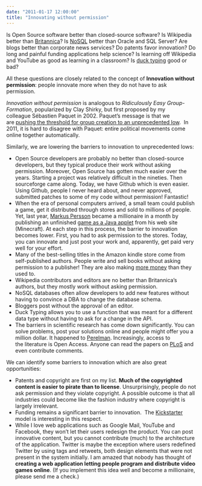 ```yaml
---
date: "2011-01-17 12:00:00"
title: "Innovating without permission"
---
```




Is Open Source software better than closed-source software? Is Wikipedia better than [Britannica](https://en.wikipedia.org/wiki/Britannica)? Is [NoSQL](https://en.wikipedia.org/wiki/NoSQL) better than Oracle and SQL Server? Are blogs better than corporate news services? Do patents favor innovation? Do long and painful funding applications help science? Is learning off Wikipedia and YouTube as good as learning in a classroom? Is [duck typing](https://en.wikipedia.org/wiki/Duck_typing) good or bad?

All these questions are closely related to the concept of __Innovation without permission__: people innovate more when they do not have to ask permission.

<em>Innovation without permission</em> is analogous to <em>Ridiculously Easy Group-Formation</em>, popularized by Clay Shirky, but first proposed by my colleague Sébastien Paquet in 2002. Paquet&rsquo;s message is that we are [pushing the threshold for group creation to an unprecedented low](http://ross.typepad.com/blog/2010/03/we-made-groupforming-ridiculously-easy.html).  In 2011, it is hard to disagree with Paquet: entire political movements come online together automatically.

Similarly, we are lowering the barriers to innovation to unprecedented lows:

- Open Source developers are probably no better than closed-source developers, but they typical produce their work without asking permission. Moreover, Open Source has gotten much easier over the years. Starting a project was relatively difficult in the nineties. Then sourceforge came along. Today, we have Github which is even easier. Using Github, people I never heard about, and never approved, submitted patches to some of my code without permission! Fantastic!
- When the era of personal computers arrived, a small team could publish a game, get it distributed through stores and sold to millions of people. Yet, last year, [Markus Persson](https://en.wikipedia.org/wiki/Minecraft) became a millionaire in a month by publishing an unfinished [game as a Java applet](https://en.wikipedia.org/wiki/Minecraft) from his web site (Minecraft). At each step in this process, the barrier to innovation becomes lower. First, you had to ask permission to the stores. Today, you can innovate and just post your work and, apparently, get paid very well for your effort.
- Many of the best-selling titles in the Amazon kindle store come from self-published authors. People write and sell books without asking permission to a publisher! They are also making [more money](https://jakonrath.blogspot.com/2011/01/guest-post-by-aaron-patterson.html) than they used to.
- Wikipedia contributors and editors are no better than Britannica&rsquo;s authors, but they mostly work without asking permission.
- NoSQL databases often allow developers to add new features without having to convince a DBA to change the database schema.
- Bloggers post without the approval of an editor.
- Duck Typing allows you to use a function that was meant for a different data type without having to ask for a change in the API.
- The barriers in scientific research has come down significantly. You can solve problems, post your solutions online and people might offer you a million dollar. It happened to [Perelman](https://en.wikipedia.org/wiki/Grigori_Perelman). Increasingly, access to the literature is Open Access. Anyone can read the papers on [PLoS](http://www.plosone.org/home.action) and even contribute comments.


We can identify some barriers to innovation which are also great opportunities:

- Patents and copyright are first on my list. __Much of the copyrighted content is easier to pirate than to license__. Unsurprisingly, people do not ask permission and they violate copyright. A possible outcome is that all industries could become like the fashion industry where copyright is largely irrelevant.
- Funding remains a significant barrier to innovation.  The [Kickstarter](https://www.kickstarter.com/) model is interesting in this respect.
- While I love web applications such as Google Mail, YouTube and Facebook, they won&rsquo;t let their users redesign the product. You can post innovative content, but you cannot contribute (much) to the architecture of the application. Twitter is maybe the exception where users redefined Twitter by using tags and retweets, both design elements that were not present in the system initially. I am amazed that nobody has thought of __creating a web application letting people program and distribute video games online__. (If you implement this idea well and become a millionaire, please send me a check.)


